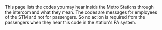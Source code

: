 This page lists the codes you may hear inside the Metro Stations through the intercom and what they mean. The codes are messages for employees of the STM and not for passengers. So no action is required from the passengers when they hear this code in the station's PA system.

